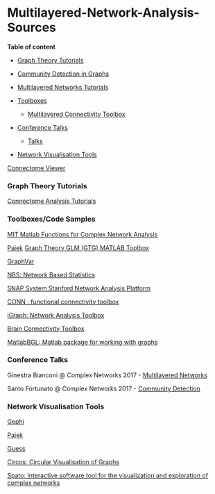 # Multilayered-Network-Analysis-Sources

**Table of content**

* [Graph Theory Tutorials](#graph-theory-tutorials)

* [Community Detection in Graphs](#community-detection-in-graphs)

* [Multilayered Networks Tutorials](#multilayered-networks-tutorials)


* [Toolboxes](#Toolboxes)
  + [Multilayered Connectivity Toolbox](#multilayered-connectivity-toolbox)
  
* [Conference Talks](#conference-talks)
  + [Talks](#ohbm-talks)
 
  
* [Network Visualisation Tools](#network-visualisation-tools)

[Connectome Viewer](http://cmtk.org/viewer/)


  
  
  
### Graph Theory Tutorials
[Connectome Analysis Tutorials](https://www.dynamic-connectome.org/t/tutorial/)

### Toolboxes/Code Samples

[MIT Matlab Functions for Complex Network Analysis](http://strategic.mit.edu/downloads.php?page=matlab_networks)

[Pajek](http://mrvar.fdv.uni-lj.si/pajek/)
[Graph Theory GLM (GTG) MATLAB Toolbox](https://www.nitrc.org/projects/metalab_gtg/)

[GraphVar](https://www.nitrc.org/projects/graphvar/)

[NBS: Network Based Statistics](https://www.nitrc.org/projects/nbs/)

[SNAP System Stanford Network Analysis Platform](http://snap.stanford.edu/snap/index.html)

[CONN : functional connectivity toolbox](https://www.nitrc.org/projects/conn)

[iGraph: Network Analysis Toolbox](https://igraph.org/redirect.html)

[Brain Connectivity Toolbox](https://sites.google.com/site/bctnet/)

[MatlabBGL: Matlab package for working with graphs](http://dgleich.github.io/matlab-bgl/)


### Conference Talks

Ginestra Bianconi @ Complex Networks 2017 - [Multilayered Networks](https://www.amazon.co.uk/gp/product/B07H89V3BB/ref=ppx_yo_dt_b_asin_title_o01_s00?ie=UTF8&psc=1)

Santo Fortunato @ Complex Networks 2017 - [Community Detection](http://audiovideocast.univ-lyon2.fr/avc/courseaccess?id=1783)

### Network Visualisation Tools
[Gephi](https://gephi.org/)

[Pajek](http://mrvar.fdv.uni-lj.si/pajek/)

[Guess](http://graphexploration.cond.org/)

[Circos: Circular Visualisation of Graphs](http://circos.ca/)

[Spato: Interactive software tool for the visualization and exploration of complex networks](http://www.spato.net/)

